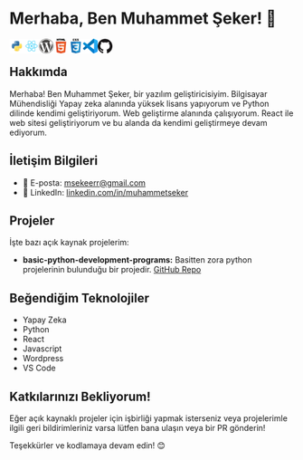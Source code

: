 # Merhaba, Ben Muhammet Şeker! 👋

<img align="left" alt="Python" width="26px" src="https://raw.githubusercontent.com/github/explore/80688e429a7d4ef2fca1e82350fe8e3517d3494d/topics/python/python.png" />
<img align="left" alt="React" width="26px" src="https://raw.githubusercontent.com/github/explore/cebd63002168a05a6a642f309227eefeccd92950/topics/react/react.png" />
<img align="left" alt="Wordpress" width="26px" src="https://raw.githubusercontent.com/github/explore/cebd63002168a05a6a642f309227eefeccd92950/topics/wordpress/wordpress.png" />
<img align="left" alt="HTML" width="26px" src="https://raw.githubusercontent.com/github/explore/cebd63002168a05a6a642f309227eefeccd92950/topics/html/html.png" />
<img align="left" alt="CSS" width="26px" src="https://raw.githubusercontent.com/github/explore/cebd63002168a05a6a642f309227eefeccd92950/topics/css/css.png" />
<img align="left" alt="Visual Studio Code" width="26px" src="https://raw.githubusercontent.com/github/explore/80688e429a7d4ef2fca1e82350fe8e3517d3494d/topics/visual-studio-code/visual-studio-code.png" />
<img align="left" alt="GitHub" width="26px" src="https://raw.githubusercontent.com/github/explore/78df643247d429f6cc873026c0622819ad797942/topics/github/github.png" />

<br />


## Hakkımda

Merhaba! Ben Muhammet Şeker, bir yazılım geliştiricisiyim. Bilgisayar Mühendisliği Yapay zeka alanında yüksek lisans yapıyorum ve Python dilinde kendimi geliştiriyorum. Web geliştirme alanında çalışıyorum. React ile web sitesi geliştiriyorum ve bu alanda da kendimi geliştirmeye devam ediyorum.

## İletişim Bilgileri

- 📧 E-posta: msekeerr@gmail.com
- 🔗 LinkedIn: [linkedin.com/in/muhammetseker](https://www.linkedin.com/in/muhammetseker/)

## Projeler

İşte bazı açık kaynak projelerim:

- **basic-python-development-programs:** Basitten zora python projelerinin bulunduğu bir projedir. [GitHub Repo](https://github.com/muhammetsekerr/basic-python-development-programs)

## Beğendiğim Teknolojiler

- Yapay Zeka 
- Python
- React
- Javascript
- Wordpress
- VS Code

## Katkılarınızı Bekliyorum!

Eğer açık kaynaklı projeler için işbirliği yapmak isterseniz veya projelerimle ilgili geri bildirimleriniz varsa lütfen bana ulaşın veya bir PR gönderin! 

Teşekkürler ve kodlamaya devam edin! 😊
